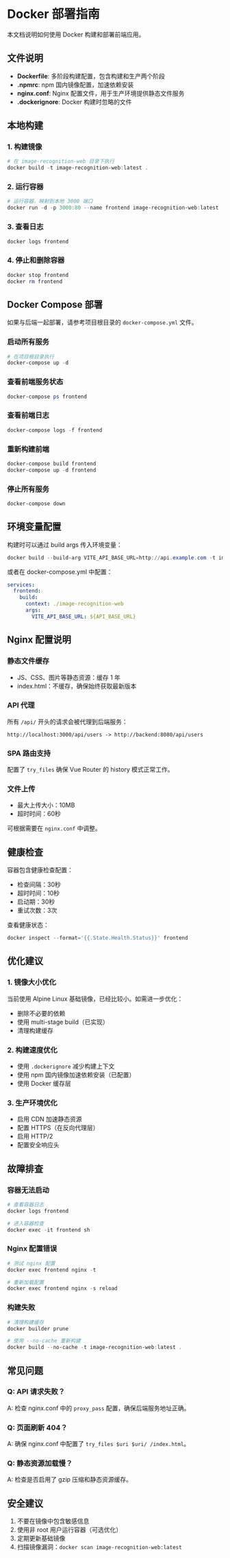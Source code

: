 # Docker 部署指南

本文档说明如何使用 Docker 构建和部署前端应用。

## 文件说明

- **Dockerfile**: 多阶段构建配置，包含构建和生产两个阶段
- **.npmrc**: npm 国内镜像配置，加速依赖安装
- **nginx.conf**: Nginx 配置文件，用于生产环境提供静态文件服务
- **.dockerignore**: Docker 构建时忽略的文件

## 本地构建

### 1. 构建镜像

```powershell
# 在 image-recognition-web 目录下执行
docker build -t image-recognition-web:latest .
```

### 2. 运行容器

```powershell
# 运行容器，映射到本地 3000 端口
docker run -d -p 3000:80 --name frontend image-recognition-web:latest
```

### 3. 查看日志

```powershell
docker logs frontend
```

### 4. 停止和删除容器

```powershell
docker stop frontend
docker rm frontend
```

## Docker Compose 部署

如果与后端一起部署，请参考项目根目录的 `docker-compose.yml` 文件。

### 启动所有服务

```powershell
# 在项目根目录执行
docker-compose up -d
```

### 查看前端服务状态

```powershell
docker-compose ps frontend
```

### 查看前端日志

```powershell
docker-compose logs -f frontend
```

### 重新构建前端

```powershell
docker-compose build frontend
docker-compose up -d frontend
```

### 停止所有服务

```powershell
docker-compose down
```

## 环境变量配置

构建时可以通过 build args 传入环境变量：

```powershell
docker build --build-arg VITE_API_BASE_URL=http://api.example.com -t image-recognition-web:latest .
```

或者在 docker-compose.yml 中配置：

```yaml
services:
  frontend:
    build:
      context: ./image-recognition-web
      args:
        VITE_API_BASE_URL: ${API_BASE_URL}
```

## Nginx 配置说明

### 静态文件缓存

- JS、CSS、图片等静态资源：缓存 1 年
- index.html：不缓存，确保始终获取最新版本

### API 代理

所有 `/api/` 开头的请求会被代理到后端服务：

```
http://localhost:3000/api/users -> http://backend:8080/api/users
```

### SPA 路由支持

配置了 `try_files` 确保 Vue Router 的 history 模式正常工作。

### 文件上传

- 最大上传大小：10MB
- 超时时间：60秒

可根据需要在 `nginx.conf` 中调整。

## 健康检查

容器包含健康检查配置：

- 检查间隔：30秒
- 超时时间：10秒
- 启动期：30秒
- 重试次数：3次

查看健康状态：

```powershell
docker inspect --format='{{.State.Health.Status}}' frontend
```

## 优化建议

### 1. 镜像大小优化

当前使用 Alpine Linux 基础镜像，已经比较小。如需进一步优化：

- 删除不必要的依赖
- 使用 multi-stage build（已实现）
- 清理构建缓存

### 2. 构建速度优化

- 使用 `.dockerignore` 减少构建上下文
- 使用 npm 国内镜像加速依赖安装（已配置）
- 使用 Docker 缓存层

### 3. 生产环境优化

- 启用 CDN 加速静态资源
- 配置 HTTPS（在反向代理层）
- 启用 HTTP/2
- 配置安全响应头

## 故障排查

### 容器无法启动

```powershell
# 查看容器日志
docker logs frontend

# 进入容器检查
docker exec -it frontend sh
```

### Nginx 配置错误

```powershell
# 测试 nginx 配置
docker exec frontend nginx -t

# 重新加载配置
docker exec frontend nginx -s reload
```

### 构建失败

```powershell
# 清理构建缓存
docker builder prune

# 使用 --no-cache 重新构建
docker build --no-cache -t image-recognition-web:latest .
```

## 常见问题

### Q: API 请求失败？

A: 检查 nginx.conf 中的 `proxy_pass` 配置，确保后端服务地址正确。

### Q: 页面刷新 404？

A: 确保 nginx.conf 中配置了 `try_files $uri $uri/ /index.html`。

### Q: 静态资源加载慢？

A: 检查是否启用了 gzip 压缩和静态资源缓存。

## 安全建议

1. 不要在镜像中包含敏感信息
2. 使用非 root 用户运行容器（可选优化）
3. 定期更新基础镜像
4. 扫描镜像漏洞：`docker scan image-recognition-web:latest`

